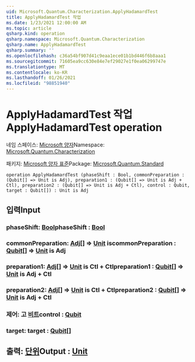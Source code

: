 ```yaml
---
uid: Microsoft.Quantum.Characterization.ApplyHadamardTest
title: ApplyHadamardTest 작업
ms.date: 1/23/2021 12:00:00 AM
ms.topic: article
qsharp.kind: operation
qsharp.namespace: Microsoft.Quantum.Characterization
qsharp.name: ApplyHadamardTest
qsharp.summary: ''
ms.openlocfilehash: c36a54bf907d41c9eaa1ece01b1bd446f6b8aaa1
ms.sourcegitcommit: 71605ea9cc630e84e7ef29027e1f0ea06299747e
ms.translationtype: MT
ms.contentlocale: ko-KR
ms.lasthandoff: 01/26/2021
ms.locfileid: "98851940"
---
```

# <a name="applyhadamardtest-operation"></a><span data-ttu-id="135b7-102">ApplyHadamardTest 작업</span><span class="sxs-lookup"><span data-stu-id="135b7-102">ApplyHadamardTest operation</span></span>

<span data-ttu-id="135b7-103">네임 스페이스: [Microsoft 양자](xref:Microsoft.Quantum.Characterization)</span><span class="sxs-lookup"><span data-stu-id="135b7-103">Namespace: [Microsoft.Quantum.Characterization](xref:Microsoft.Quantum.Characterization)</span></span>

<span data-ttu-id="135b7-104">패키지: [Microsoft 양자 표준](https://nuget.org/packages/Microsoft.Quantum.Standard)</span><span class="sxs-lookup"><span data-stu-id="135b7-104">Package: [Microsoft.Quantum.Standard](https://nuget.org/packages/Microsoft.Quantum.Standard)</span></span>




```qsharp
operation ApplyHadamardTest (phaseShift : Bool, commonPreparation : (Qubit[] => Unit is Adj), preparation1 : (Qubit[] => Unit is Adj + Ctl), preparation2 : (Qubit[] => Unit is Adj + Ctl), control : Qubit, target : Qubit[]) : Unit is Adj
```


## <a name="input"></a><span data-ttu-id="135b7-105">입력</span><span class="sxs-lookup"><span data-stu-id="135b7-105">Input</span></span>

### <a name="phaseshift--bool"></a><span data-ttu-id="135b7-106">phaseShift: [Bool](xref:microsoft.quantum.lang-ref.bool)</span><span class="sxs-lookup"><span data-stu-id="135b7-106">phaseShift : [Bool](xref:microsoft.quantum.lang-ref.bool)</span></span>




### <a name="commonpreparation--qubit--unit--is-adj"></a><span data-ttu-id="135b7-107">commonPreparation: [Adj](xref:microsoft.quantum.lang-ref.qubit)[] => [Unit](xref:microsoft.quantum.lang-ref.unit)  is</span><span class="sxs-lookup"><span data-stu-id="135b7-107">commonPreparation : [Qubit](xref:microsoft.quantum.lang-ref.qubit)[] => [Unit](xref:microsoft.quantum.lang-ref.unit)  is Adj</span></span>




### <a name="preparation1--qubit--unit--is-adj--ctl"></a><span data-ttu-id="135b7-108">preparation1: [Adj](xref:microsoft.quantum.lang-ref.qubit)[] => [Unit](xref:microsoft.quantum.lang-ref.unit)  is Ctl + Ctl</span><span class="sxs-lookup"><span data-stu-id="135b7-108">preparation1 : [Qubit](xref:microsoft.quantum.lang-ref.qubit)[] => [Unit](xref:microsoft.quantum.lang-ref.unit)  is Adj + Ctl</span></span>




### <a name="preparation2--qubit--unit--is-adj--ctl"></a><span data-ttu-id="135b7-109">preparation2: [Adj](xref:microsoft.quantum.lang-ref.qubit)[] => [Unit](xref:microsoft.quantum.lang-ref.unit)  is Ctl + Ctl</span><span class="sxs-lookup"><span data-stu-id="135b7-109">preparation2 : [Qubit](xref:microsoft.quantum.lang-ref.qubit)[] => [Unit](xref:microsoft.quantum.lang-ref.unit)  is Adj + Ctl</span></span>




### <a name="control--qubit"></a><span data-ttu-id="135b7-110">제어: 고 [비트](xref:microsoft.quantum.lang-ref.qubit)</span><span class="sxs-lookup"><span data-stu-id="135b7-110">control : [Qubit](xref:microsoft.quantum.lang-ref.qubit)</span></span>




### <a name="target--qubit"></a><span data-ttu-id="135b7-111">target: [](xref:microsoft.quantum.lang-ref.qubit)</span><span class="sxs-lookup"><span data-stu-id="135b7-111">target : [Qubit](xref:microsoft.quantum.lang-ref.qubit)[]</span></span>





## <a name="output--unit"></a><span data-ttu-id="135b7-112">출력: [단위](xref:microsoft.quantum.lang-ref.unit)</span><span class="sxs-lookup"><span data-stu-id="135b7-112">Output : [Unit](xref:microsoft.quantum.lang-ref.unit)</span></span>

